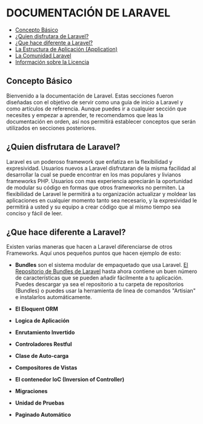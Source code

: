 # DOCUMENTACIÓN DE LARAVEL

+ [Concepto Básico](#concepto)
+ [¿Quien disfrutara de Laravel?](#quien)
+ [¿Que hace diferente a Laravel?](#diferente)
+ [La Estructura de Aplicación (Application)](#estruct)
+ [La Comunidad Laravel](#comunidad)
+ [Información sobre la Licencia](#licencia)

## Concepto Básico

Bienvenido a la documentación de Laravel. Estas secciones fueron diseñadas con el objetivo de servir como una guía de inicio a Laravel y como artículos de referencia. Aunque puedes ir a cualquier sección que necesites y empezar a aprender, te recomendamos que leas la documentación en orden, así nos permitirá establecer conceptos que serán utilizados en secciones posteriores.

## ¿Quien disfrutara de Laravel?

Laravel es un poderoso framework que enfatiza en la flexibilidad y expresividad. Usuarios nuevos a Laravel disfrutaran de la misma facilidad al desarrollar la cual se puede encontrar en los mas populares y livianos frameworks PHP. Usuarios con mas experiencia apreciarán la oportunidad de modular su código en formas que otros frameworks no permiten. La flexibilidad de Laravel le permitirá a tu organización actualizar y moldear las aplicaciones en cualquier momento tanto sea necesario, y la expresividad le permitirá a usted y su equipo a crear código que al mismo tiempo sea conciso y fácil de leer.

## ¿Que hace diferente a Laravel?

Existen varias maneras que hacen a Laravel diferenciarse de otros Frameworks. Aquí unos pequeños puntos que hacen ejemplo de esto:

+ __Bundles__ son el sistema modular de empaquetado que usa Laravel. [El Repositorio de Bundles de Laravel](http://bundles.laravel.com/) hasta ahora contiene un buen número de características que se pueden añadir fácilmente a tu aplicación. Puedes descargar ya sea el repositorio  a tu carpeta de repositorios (Bundles) o puedes usar la herramienta de linea de comandos "Artisian" e instalarlos automáticamente.

+ __El Eloquent ORM__
+ __Logica de Aplicación__
+ __Enrutamiento Invertido__
+ __Controladores Restful__
+ __Clase de Auto-carga__
+ __Compositores de Vistas__
+ __El contenedor IoC (Inversion of Controller)__
+ __Migraciones__
+ __Unidad de Pruebas__
+ __Paginado Automático__